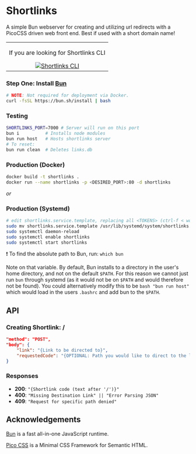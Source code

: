 # Shortlinks

A simple Bun webserver for creating and utilizing url redirects with a PicoCSS driven web front end. Best if used with a short domain name!

<p align="center">
  <table align="center"><tbody><td align="center">
    <p align="center">If you are looking for Shortlinks CLI</p> 
    <a href="https://github.com/VVill-ga/shortlinks-cli">
      <img alt="Shortlinks CLI" src="https://img.shields.io/badge/Click%20Here-blue?style=for-the-badge">
    </a>
  </td></tbody></table>
</p>

### Step One: Install [Bun](https://bun.sh)

```bash
# NOTE: Not required for deployment via Docker.
curl -fsSL https://bun.sh/install | bash
```

### Testing
```bash
SHORTLINKS_PORT=7000 # Server will run on this port
bun i          # Installs node modules
bun run host   # Hosts shortlinks server
# To reset:
bun run clean  # Deletes links.db
```

### Production (Docker)
```bash
docker build -t shortlinks .
docker run --name shortlinks -p <DESIRED_PORT>:80 -d shortlinks
```

*or*

### Production (Systemd)
```bash
# edit shortlinks.service.template, replacing all <TOKENS> (ctrl-f < works well)
sudo mv shortlinks.service.template /usr/lib/systemd/system/shortlinks.service
sudo systemctl daemon-reload
sudo systemctl enable shortlinks
sudo systemctl start shortlinks
```

:exclamation: To find the absolute path to Bun, run: `which bun`

Note on that variable. By default, Bun installs to a directory in the user's
home directory, and not on the default `$PATH`. For this reason we cannot just
run `bun` through systemd (as it would not be on `$PATH` and would therefore 
not be found). You could alternatively modify this to be `bash "bun run host"`
which would load in the users `.bashrc` and add bun to the `$PATH`.

## API

### Creating Shortlink: /
```json
"method": "POST",
"body": {
    "link": "{Link to be directed to}",
    "requestedCode": "{OPTIONAL: Path you would like to direct to the link}"
}
```

### Responses
- **200**: `"{Shortlink code (text after '/')}"`
- **400**: `"Missing Destination Link" || "Error Parsing JSON"`
- **409**: `"Request for specific path denied"`

## Acknowledgements

[Bun](https://bun.sh) is a fast all-in-one JavaScript runtime.

[Pico CSS](https://picocss.com) is a Minimal CSS Framework for Semantic HTML.
